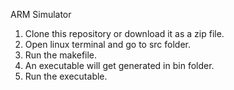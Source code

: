 ARM Simulator

1. Clone this repository or download it as a zip file.
2. Open linux terminal and go to src folder.
2. Run the makefile.
3. An executable will get generated in bin folder.
4. Run the executable. 
